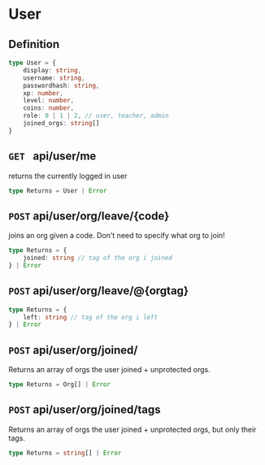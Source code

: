 # User
## Definition
```ts
type User = {
    display: string,
    username: string,
    passwordhash: string,
    xp: number,
    level: number,
    coins: number,
    role: 0 | 1 | 2, // user, teacher, admin
    joined_orgs: string[]
}
```

## `GET ` api/user/me
returns the currently logged in user
```ts
type Returns = User | Error
```

## `POST` api/user/org/leave/{code}
joins an org given a code. Don't need to specify what org to join!
```ts
type Returns = {
    joined: string // tag of the org i joined
} | Error
```

## `POST` api/user/org/leave/@{orgtag}
```ts
type Returns = {
    left: string // tag of the org i left
} | Error
```

## `POST` api/user/org/joined/
Returns an array of orgs the user joined + unprotected orgs. 
```ts
type Returns = Org[] | Error
```

## `POST` api/user/org/joined/tags
Returns an array of orgs the user joined + unprotected orgs, but only their tags.
```ts
type Returns = string[] | Error
```
